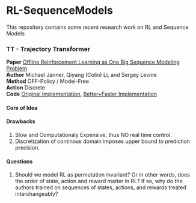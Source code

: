 # RL-SequenceModels
This repository contains some recent research work on RL and Sequence Models



### TT - Trajectory Transformer

**Paper** [Offline Reinforcement Learning as One Big Sequence Modeling Problem](https://proceedings.neurips.cc/paper/2021/file/099fe6b0b444c23836c4a5d07346082b-Paper.pdf)<br>
**Author** Michael Janner, Qiyang (Colin) Li, and Sergey Levine<br>
**Method** OFF-Policy / Model-Free<br>
**Action** Discrete <br>
**Code** [Original Implementation](https://github.com/jannerm/trajectory-transformer), [Better+Faster Implementation](https://github.com/Howuhh/faster-trajectory-transformer) <br>

#### Core of Idea

#### Drawbacks
1. Slow and Computationaly Expensive, thus NO real time control.
2. Discretization of continous domain imposes upper bound to prediction precision.

#### Questions
1. Should we model RL as permutation invariant? Or in other words, does the order of state, action and reward matter in RL? If so, why do the authors trained on sequences of states, actions, and rewards treated interchangeably?


